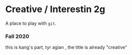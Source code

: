 # Creative / Interestin 2g

A place to play with `git`.

### Fall 2020

this is kang's part, tyr agian , the title is already "creative"
